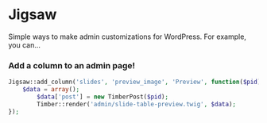 Jigsaw
======

Simple ways to make admin customizations for WordPress. For example, you can...


### Add a column to an admin page!

```php
Jigsaw::add_column('slides', 'preview_image', 'Preview', function($pid){
  	$data = array();
		$data['post'] = new TimberPost($pid);
		Timber::render('admin/slide-table-preview.twig', $data);
});
```
